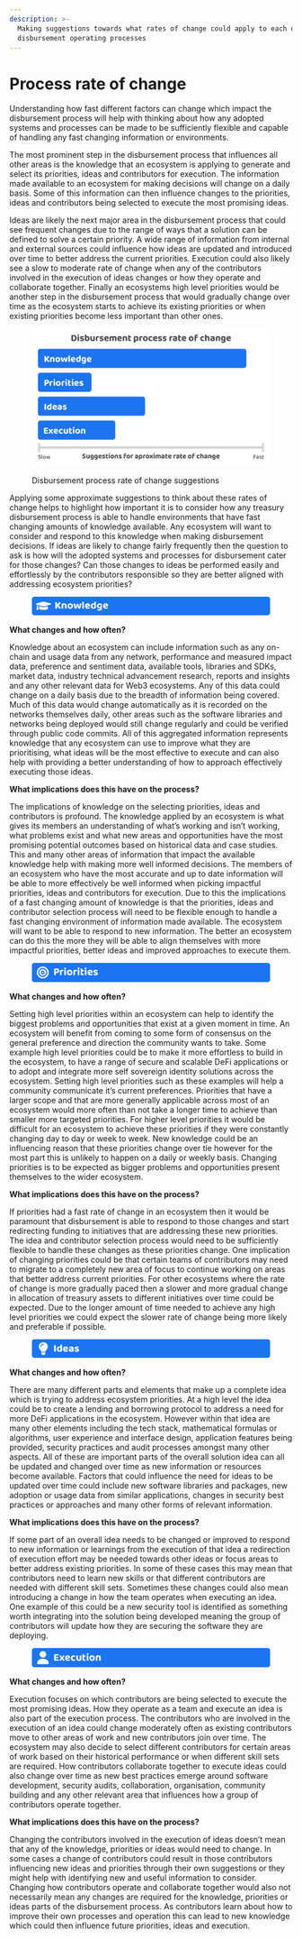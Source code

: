 ```yaml
---
description: >-
  Making suggestions towards what rates of change could apply to each of the
  disbursement operating processes
---
```


# Process rate of change

Understanding how fast different factors can change which impact the disbursement process will help with thinking about how any adopted systems and processes can be made to be sufficiently flexible and capable of handling any fast changing information or environments.

The most prominent step in the disbursement process that influences all other areas is the knowledge that an ecosystem is applying to generate and select its priorities, ideas and contributors for execution. The information made available to an ecosystem for making decisions will change on a daily basis. Some of this information can then influence changes to the priorities, ideas and contributors being selected to execute the most promising ideas.

Ideas are likely the next major area in the disbursement process that could see frequent changes due to the range of ways that a solution can be defined to solve a certain priority. A wide range of information from internal and external sources could influence how ideas are updated and introduced over time to better address the current priorities. Execution could also likely see a slow to moderate rate of change when any of the contributors involved in the execution of ideas changes or how they operate and collaborate together. Finally an ecosystems high level priorities would be another step in the disbursement process that would gradually change over time as the ecosystem starts to achieve its existing priorities or when existing priorities become less important than other ones.

<figure><img src="../.gitbook/assets/disbursement-process-rate-of-change.jpg" alt=""><figcaption><p>Disbursement process rate of change suggestions</p></figcaption></figure>

Applying some approximate suggestions to think about these rates of change helps to highlight how important it is to consider how any treasury disbursement process is able to handle environments that have fast changing amounts of knowledge available. Any ecosystem will want to consider and respond to this knowledge when making disbursement decisions. If ideas are likely to change fairly frequently then the question to ask is how will the adopted systems and processes for disbursement cater for those changes? Can those changes to ideas be performed easily and effortlessly by the contributors responsible so they are better aligned with addressing ecosystem priorities?



<figure><img src="../.gitbook/assets/knowledge-title.png" alt=""><figcaption></figcaption></figure>

**What changes and how often?**

Knowledge about an ecosystem can include information such as any on-chain and usage data from any network, performance and measured impact data, preference and sentiment data, available tools, libraries and SDKs, market data, industry technical advancement research, reports and insights and any other relevant data for Web3 ecosystems. Any of this data could change on a daily basis due to the breadth of information being covered. Much of this data would change automatically as it is recorded on the networks themselves daily, other areas such as the software libraries and networks being deployed would still change regularly and could be verified through public code commits. All of this aggregated information represents knowledge that any ecosystem can use to improve what they are prioritising, what ideas will be the most effective to execute and can also help with providing a better understanding of how to approach effectively executing those ideas.



**What implications does this have on the process?**

The implications of knowledge on the selecting priorities, ideas and contributors is profound. The knowledge applied by an ecosystem is what gives its members an understanding of what’s working and isn’t working, what problems exist and what new areas and opportunities have the most promising potential outcomes based on historical data and case studies. This and many other areas of information that impact the available knowledge help with making more well informed decisions. The members of an ecosystem who have the most accurate and up to date information will be able to more effectively be well informed when picking impactful priorities, ideas and contributors for execution. Due to this the implications of a fast changing amount of knowledge is that the priorities, ideas and contributor selection process will need to be flexible enough to handle a fast changing environment of information made available. The ecosystem will want to be able to respond to new information. The better an ecosystem can do this the more they will be able to align themselves with more impactful priorities, better ideas and improved approaches to execute them.



<figure><img src="../.gitbook/assets/priorities-title.png" alt=""><figcaption></figcaption></figure>

**What changes and how often?**

Setting high level priorities within an ecosystem can help to identify the biggest problems and opportunities that exist at a given moment in time. An ecosystem will benefit from coming to some form of consensus on the general preference and direction the community wants to take. Some example high level priorities could be to make it more effortless to build in the ecosystem, to have a range of secure and scalable DeFi applications or to adopt and integrate more self sovereign identity solutions across the ecosystem. Setting high level priorities such as these examples will help a community communicate it’s current preferences. Priorities that have a larger scope and that are more generally applicable across most of an ecosystem would more often than not take a longer time to achieve than smaller more targeted priorities. For higher level priorities it would be difficult for an ecosystem to achieve these priorities if they were constantly changing day to day or week to week. New knowledge could be an influencing reason that these priorities change over tie however for the most part this is unlikely to happen on a daily or weekly basis. Changing priorities is to be expected as bigger problems and opportunities present themselves to the wider ecosystem.



**What implications does this have on the process?**

If priorities had a fast rate of change in an ecosystem then it would be paramount that disbursement is able to respond to those changes and start redirecting funding to initiatives that are addressing these new priorities. The idea and contributor selection process would need to be sufficiently flexible to handle these changes as these priorities change. One implication of changing priorities could be that certain teams of contributors may need to migrate to a completely new area of focus to continue working on areas that better address current priorities. For other ecosystems where the rate of change is more gradually paced then a slower and more gradual change in allocation of treasury assets to different initiatives over time could be expected. Due to the longer amount of time needed to achieve any high level priorities we could expect the slower rate of change being more likely and preferable if possible.



<figure><img src="../.gitbook/assets/ideas-title.png" alt=""><figcaption></figcaption></figure>

**What changes and how often?**

There are many different parts and elements that make up a complete idea which is trying to address ecosystem priorities. At a high level the idea could be to create a lending and borrowing protocol to address a need for more DeFi applications in the ecosystem. However within that idea are many other elements including the tech stack, mathematical formulas or algorithms, user experience and interface design, application features being provided, security practices and audit processes amongst many other aspects. All of these are important parts of the overall solution idea can all be updated and changed over time as new information or resources become available. Factors that could influence the need for ideas to be updated over time could include new software libraries and packages, new adoption or usage data from similar applications, changes in security best practices or approaches and many other forms of relevant information.



**What implications does this have on the process?**

If some part of an overall idea needs to be changed or improved to respond to new information or learnings from the execution of that idea a redirection of execution effort may be needed towards other ideas or focus areas to better address existing priorities. In some of these cases this may mean that contributors need to learn new skills or that different contributors are needed with different skill sets. Sometimes these changes could also mean introducing a change in how the team operates when executing an idea. One example of this could be a new security tool is identified as something worth integrating into the solution being developed meaning the group of contributors will update how they are securing the software they are deploying.



<figure><img src="../.gitbook/assets/execution-title.png" alt=""><figcaption></figcaption></figure>

**What changes and how often?**

Execution focuses on which contributors are being selected to execute the most promising ideas. How they operate as a team and execute an idea is also part of the execution process. The contributors who are involved in the execution of an idea could change moderately often as existing contributors move to other areas of work and new contributors join over time. The ecosystem may also decide to select different contributors for certain areas of work based on their historical performance or when different skill sets are required. How contributors collaborate together to execute ideas could also change over time as new best practices emerge around software development, security audits, collaboration, organisation, community building and any other relevant area that influences how a group of contributors operate together.



**What implications does this have on the process?**

Changing the contributors involved in the execution of ideas doesn’t mean that any of the knowledge, priorities or ideas would need to change. In some cases a change of contributors could result in those contributors influencing new ideas and priorities through their own suggestions or they might help with identifying new and useful information to consider. Changing how contributors operate and collaborate together would also not necessarily mean any changes are required for the knowledge, priorities or ideas parts of the disbursement process. As contributors learn about how to improve their own processes and operation this can lead to new knowledge which could then influence future priorities, ideas and execution.
